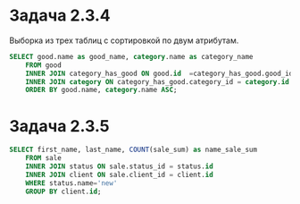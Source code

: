 # Задача 2.3.4

Выборка из трех таблиц с сортировкой по двум атрибутам.

```sql
SELECT good.name as good_name, category.name as category_name
    FROM good
    INNER JOIN category_has_good ON good.id  =category_has_good.good_id
    INNER JOIN category ON category_has_good.category_id = category.id
    ORDER BY good.name, category.name ASC;
```

# Задача 2.3.5

```sql
SELECT first_name, last_name, COUNT(sale_sum) as name_sale_sum
    FROM sale
    INNER JOIN status ON sale.status_id = status.id
    INNER JOIN client ON sale.client_id = client.id
    WHERE status.name='new'
    GROUP BY client.id;
```